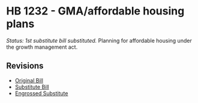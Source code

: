# HB 1232 - GMA/affordable housing plans
*Status: 1st substitute bill substituted.*
Planning for affordable housing under the growth management act.

## Revisions
* [Original Bill](1/)
* [Substitute Bill](S/)
* [Engrossed Substitute](S.E/)